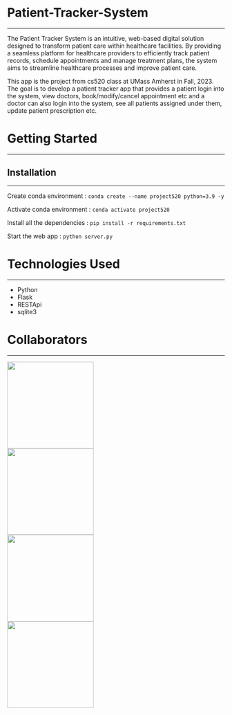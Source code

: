 # Patient-Tracker-System
-------------------------------------
The Patient Tracker System is an intuitive, web-based digital solution designed to transform patient care within healthcare facilities. By providing a seamless platform for healthcare providers to efficiently track patient records, schedule appointments and manage treatment plans, the system aims to streamline healthcare processes and improve patient care.

This app is the project from cs520 class at UMass Amherst in Fall, 2023. The goal is to develop a patient tracker app that provides a patient login into the system, view doctors, book/modify/cancel appointment etc and a doctor can also login into the system, see all patients assigned under them, update patient prescription etc.

# Getting Started
---------------------------------------
## Installation
---------------------------------------
Create conda environment :
```conda create --name project520 python=3.9 -y```

Activate conda environment : 
```conda activate project520```

Install all the dependencies :
```pip install -r requirements.txt```

Start the web app :
```python server.py```


# Technologies Used
---------------------------------------
* Python
* Flask
* RESTApi
* sqlite3


# Collaborators
---------------------------------------
<a href="https://github.com/eshag06">
  <img src="https://github.com/eshag06.png" position="relative" width="200px" height="200px" />
</a>
<br />
<a href="https://github.com/IlMinCho">
  <img src="https://github.com/IlMinCho.png" position="relative" width="200px" height="200px"/>
</a>
<br />
<a href="https://github.com/Msushi">
  <img src="https://github.com/Msushi.png" position="relative" width="200px" height="200px"/>
</a>
<br />
<a href="https://github.com/kunalkumar168">
  <img src="https://github.com/kunalkumar168.png" position="relative" width="200px" height="200px"/>
</a>
